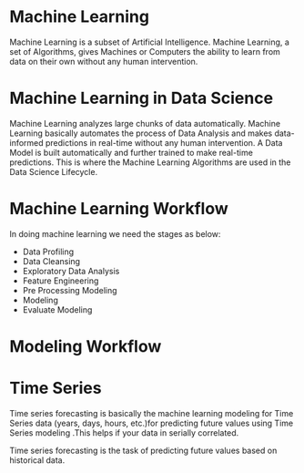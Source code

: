 # Machine Learning
Machine Learning is a subset of Artificial Intelligence. 
Machine Learning, a set of Algorithms, gives Machines or Computers the ability to learn from data on their own without any human intervention.

# Machine Learning in Data Science
Machine Learning analyzes large chunks of data automatically. Machine Learning basically automates the process of Data Analysis and makes data-informed predictions in real-time without any human intervention. 
A Data Model is built automatically and further trained to make real-time predictions. 
This is where the Machine Learning Algorithms are used in the Data Science Lifecycle.

# Machine Learning Workflow
In doing machine learning we need the stages as below:
* Data Profiling
* Data Cleansing
* Exploratory Data Analysis
* Feature Engineering
* Pre Processing Modeling
* Modeling
* Evaluate Modeling

# Modeling Workflow




# Time Series
Time series forecasting is basically the machine learning modeling for Time Series data (years, days, hours, etc.)for predicting future values using Time Series modeling .This helps if your data in serially correlated.

Time series forecasting is the task of predicting future values based on historical data.
